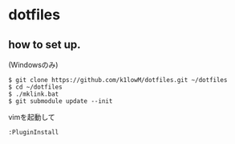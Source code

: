 dotfiles
====

## how to set up.

(Windowsのみ)

    $ git clone https://github.com/k1lowM/dotfiles.git ~/dotfiles
    $ cd ~/dotfiles
    $ ./mklink.bat
    $ git submodule update --init

vimを起動して

    :PluginInstall
